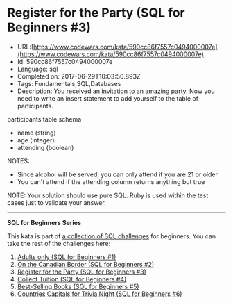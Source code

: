 # Register for the Party (SQL for Beginners #3)

 - URL:[https://www.codewars.com/kata/590cc86f7557c0494000007e](https://www.codewars.com/kata/590cc86f7557c0494000007e)
 - Id: 590cc86f7557c0494000007e
 - Language: sql
 - Completed on: 2017-06-29T10:03:50.893Z
 - Tags: Fundamentals,SQL,Databases
 - Description:
You received an invitation to an amazing party. Now you need to write an insert statement to add yourself to the table of participants.

participants table schema
- name  (string)
- age  (integer)
- attending (boolean)

NOTES: 
- Since alcohol will be served, you can only attend if you are 21 or older
- You can't attend if the attending column returns anything but true

NOTE: Your solution should use pure SQL. Ruby is used within the test cases just to validate your answer.

<hr />

**SQL for Beginners Series**

This kata is part of <a href="https://www.codewars.com/collections/sql-for-beginners">a collection of SQL challenges</a> for beginners. You can take the rest of the challenges here: 

1. [Adults only (SQL for Beginners #1)](https://www.codewars.com/kata/590a95eede09f87472000213)
2. [On the Canadian Border (SQL for Beginners #2)](https://www.codewars.com/kata/590ba881fe13cfdcc20001b4)
3. [Register for the Party (SQL for Beginners #3)](https://www.codewars.com/kata/590cc86f7557c0494000007e)
4. [Collect Tuition (SQL for Beginners #4)](https://www.codewars.com/kata/5910b0d378cc2ba91400000b)
5. [Best-Selling Books (SQL for Beginners #5)](https://www.codewars.com/kata/591127cbe8b9fb05bd00004b)
6. [Countries Capitals for Trivia Night (SQL for Beginners #6)](https://www.codewars.com/kata/5e5f09dc0a17be0023920f6f)
